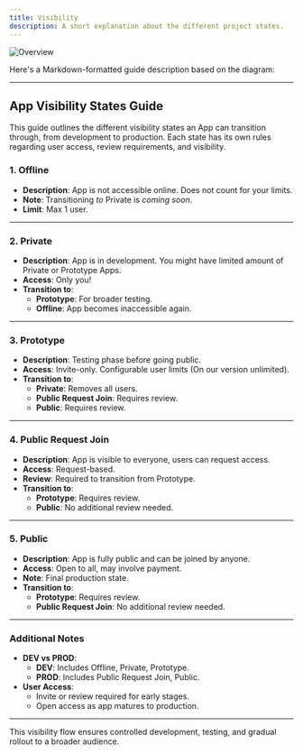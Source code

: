 ```yaml
---
title: Visibility
description: A short explanation about the different project states.
---
```


![Overview](/guides/Apps/visibility.png)

Here's a Markdown-formatted guide description based on the diagram:

---

## App Visibility States Guide

This guide outlines the different visibility states an App can transition through, from development to production. Each state has its own rules regarding user access, review requirements, and visibility.

### 1. **Offline**

* **Description**: App is not accessible online. Does not count for your limits.
* **Note**: Transitioning *to* Private is *coming soon*.
* **Limit**: Max 1 user.

---

### 2. **Private**

* **Description**: App is in development. You might have limited amount of Private or Prototype Apps.
* **Access**: Only you!
* **Transition to**:
  * **Prototype**: For broader testing.
  * **Offline**: App becomes inaccessible again.

---

### 3. **Prototype**

* **Description**: Testing phase before going public.
* **Access**: Invite-only. Configurable user limits (On our version unlimited).
* **Transition to**:
  * **Private**: Removes all users.
  * **Public Request Join**: Requires review.
  * **Public**: Requires review.

---

### 4. **Public Request Join**

* **Description**: App is visible to everyone, users can request access.
* **Access**: Request-based.
* **Review**: Required to transition from Prototype.
* **Transition to**:
  * **Prototype**: Requires review.
  * **Public**: No additional review needed.

---

### 5. **Public**

* **Description**: App is fully public and can be joined by anyone.
* **Access**: Open to all, may involve payment.
* **Note**: Final production state.
* **Transition to**:
  * **Prototype**: Requires review.
  * **Public Request Join**: No additional review needed.
---

### Additional Notes

* **DEV vs PROD**:
  * **DEV**: Includes Offline, Private, Prototype.
  * **PROD**: Includes Public Request Join, Public.
* **User Access**:
  * Invite or review required for early stages.
  * Open access as app matures to production.

---

This visibility flow ensures controlled development, testing, and gradual rollout to a broader audience.